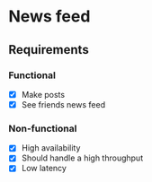 # News feed

## Requirements

### Functional
- [X] Make posts
- [X] See friends news feed

### Non-functional
- [X] High availability
- [X] Should handle a high throughput
- [X] Low latency